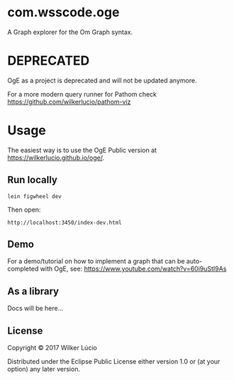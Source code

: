 # com.wsscode.oge

A Graph explorer for the Om Graph syntax.

# DEPRECATED

OgE as a project is deprecated and will not be updated anymore.

For a more modern query runner for Pathom check https://github.com/wilkerlucio/pathom-viz

# Usage

The easiest way is to use the OgE Public version at https://wilkerlucio.github.io/oge/.

## Run locally

```
lein figwheel dev
```

Then open:

```
http://localhost:3450/index-dev.html
```

## Demo

For a demo/tutorial on how to implement a graph that can be auto-completed with OgE, see: https://www.youtube.com/watch?v=60i9uStI9As

## As a library

Docs will be here...

## License

Copyright © 2017 Wilker Lúcio

Distributed under the Eclipse Public License either version 1.0 or (at
your option) any later version.
